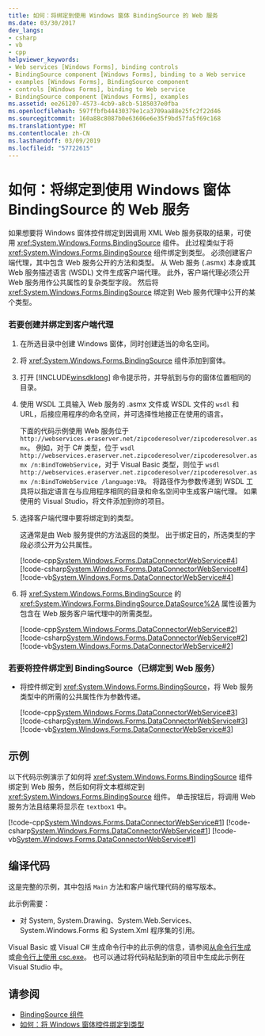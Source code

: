 ```yaml
---
title: 如何：将绑定到使用 Windows 窗体 BindingSource 的 Web 服务
ms.date: 03/30/2017
dev_langs:
- csharp
- vb
- cpp
helpviewer_keywords:
- Web services [Windows Forms], binding controls
- BindingSource component [Windows Forms], binding to a Web service
- examples [Windows Forms], BindingSource component
- controls [Windows Forms], binding to Web service
- BindingSource component [Windows Forms], examples
ms.assetid: ee261207-4573-4cb9-a8cb-5185037e0fba
ms.openlocfilehash: 597ffbfb44430379e1ca3709aa88e25fc2f22d46
ms.sourcegitcommit: 160a88c8087b0e63606e6e35f9bd57fa5f69c168
ms.translationtype: MT
ms.contentlocale: zh-CN
ms.lasthandoff: 03/09/2019
ms.locfileid: "57722615"
---
```

# <a name="how-to-bind-to-a-web-service-using-the-windows-forms-bindingsource"></a>如何：将绑定到使用 Windows 窗体 BindingSource 的 Web 服务
如果想要将 Windows 窗体控件绑定到因调用 XML Web 服务获取的结果，可使用 <xref:System.Windows.Forms.BindingSource> 组件。 此过程类似于将 <xref:System.Windows.Forms.BindingSource> 组件绑定到类型。 必须创建客户端代理，其中包含 Web 服务公开的方法和类型。 从 Web 服务 (.asmx) 本身或其 Web 服务描述语言 (WSDL) 文件生成客户端代理。 此外，客户端代理必须公开 Web 服务用作公共属性的复杂类型字段。 然后将 <xref:System.Windows.Forms.BindingSource> 绑定到 Web 服务代理中公开的某个类型。  
  
### <a name="to-create-and-bind-to-a-client-side-proxy"></a>若要创建并绑定到客户端代理  
  
1.  在所选目录中创建 Windows 窗体，同时创建适当的命名空间。  
  
2.  将 <xref:System.Windows.Forms.BindingSource> 组件添加到窗体。  
  
3.  打开 [!INCLUDE[winsdklong](../../../../includes/winsdklong-md.md)] 命令提示符，并导航到与你的窗体位置相同的目录。  
  
4.  使用 WSDL 工具输入 Web 服务的 .asmx 文件或 WSDL 文件的 `wsdl` 和 URL，后接应用程序的命名空间，并可选择性地接正在使用的语言。  
  
     下面的代码示例使用 Web 服务位于 `http://webservices.eraserver.net/zipcoderesolver/zipcoderesolver.asmx`。 例如，对于 C# 类型，位于 `wsdl http://webservices.eraserver.net.zipcoderesolver/zipcoderesolver.asmx /n:BindToWebService`，对于 Visual Basic 类型，则位于 `wsdl http://webservices.eraserver.net.zipcoderesolver/zipcoderesolver.asmx /n:BindToWebService /language:VB`。 将路径作为参数传递到 WSDL 工具将以指定语言在与应用程序相同的目录和命名空间中生成客户端代理。 如果使用的 Visual Studio，将文件添加到你的项目。  
  
5.  选择客户端代理中要将绑定到的类型。  
  
     这通常是由 Web 服务提供的方法返回的类型。 出于绑定目的，所选类型的字段必须公开为公共属性。  
  
     [!code-cpp[System.Windows.Forms.DataConnectorWebService#4](~/samples/snippets/cpp/VS_Snippets_Winforms/System.Windows.Forms.DataConnectorWebService/CPP/form1.cpp#4)]
     [!code-csharp[System.Windows.Forms.DataConnectorWebService#4](~/samples/snippets/csharp/VS_Snippets_Winforms/System.Windows.Forms.DataConnectorWebService/CS/form1.cs#4)]
     [!code-vb[System.Windows.Forms.DataConnectorWebService#4](~/samples/snippets/visualbasic/VS_Snippets_Winforms/System.Windows.Forms.DataConnectorWebService/VB/form1.vb#4)]  
  
6.  将 <xref:System.Windows.Forms.BindingSource> 的 <xref:System.Windows.Forms.BindingSource.DataSource%2A> 属性设置为包含在 Web 服务客户端代理中的所需类型。  
  
     [!code-cpp[System.Windows.Forms.DataConnectorWebService#2](~/samples/snippets/cpp/VS_Snippets_Winforms/System.Windows.Forms.DataConnectorWebService/CPP/form1.cpp#2)]
     [!code-csharp[System.Windows.Forms.DataConnectorWebService#2](~/samples/snippets/csharp/VS_Snippets_Winforms/System.Windows.Forms.DataConnectorWebService/CS/form1.cs#2)]
     [!code-vb[System.Windows.Forms.DataConnectorWebService#2](~/samples/snippets/visualbasic/VS_Snippets_Winforms/System.Windows.Forms.DataConnectorWebService/VB/form1.vb#2)]  
  
### <a name="to-bind-controls-to-the-bindingsource-that-is-bound-to-a-web-service"></a>若要将控件绑定到 BindingSource（已绑定到 Web 服务）  
  
-   将控件绑定到 <xref:System.Windows.Forms.BindingSource>，将 Web 服务类型中的所需的公共属性作为参数传递。  
  
     [!code-cpp[System.Windows.Forms.DataConnectorWebService#3](~/samples/snippets/cpp/VS_Snippets_Winforms/System.Windows.Forms.DataConnectorWebService/CPP/form1.cpp#3)]
     [!code-csharp[System.Windows.Forms.DataConnectorWebService#3](~/samples/snippets/csharp/VS_Snippets_Winforms/System.Windows.Forms.DataConnectorWebService/CS/form1.cs#3)]
     [!code-vb[System.Windows.Forms.DataConnectorWebService#3](~/samples/snippets/visualbasic/VS_Snippets_Winforms/System.Windows.Forms.DataConnectorWebService/VB/form1.vb#3)]  
  
## <a name="example"></a>示例  
 以下代码示例演示了如何将 <xref:System.Windows.Forms.BindingSource> 组件绑定到 Web 服务，然后如何将文本框绑定到 <xref:System.Windows.Forms.BindingSource> 组件。 单击按钮后，将调用 Web 服务方法且结果将显示在 `textbox1` 中。  
  
 [!code-cpp[System.Windows.Forms.DataConnectorWebService#1](~/samples/snippets/cpp/VS_Snippets_Winforms/System.Windows.Forms.DataConnectorWebService/CPP/form1.cpp#1)]
 [!code-csharp[System.Windows.Forms.DataConnectorWebService#1](~/samples/snippets/csharp/VS_Snippets_Winforms/System.Windows.Forms.DataConnectorWebService/CS/form1.cs#1)]
 [!code-vb[System.Windows.Forms.DataConnectorWebService#1](~/samples/snippets/visualbasic/VS_Snippets_Winforms/System.Windows.Forms.DataConnectorWebService/VB/form1.vb#1)]  
  
## <a name="compiling-the-code"></a>编译代码  
 这是完整的示例，其中包括 `Main` 方法和客户端代理代码的缩写版本。  
  
 此示例需要：  
  
-   对 System, System.Drawing、System.Web.Services、System.Windows.Forms 和 System.Xml 程序集的引用。  
  
 Visual Basic 或 Visual C# 生成命令行中的此示例的信息，请参阅[从命令行生成](../../../visual-basic/reference/command-line-compiler/building-from-the-command-line.md)或[命令行上使用 csc.exe](../../../csharp/language-reference/compiler-options/command-line-building-with-csc-exe.md)。 也可以通过将代码粘贴到新的项目中生成此示例在 Visual Studio 中。  
  
## <a name="see-also"></a>请参阅
- [BindingSource 组件](bindingsource-component.md)
- [如何：将 Windows 窗体控件绑定到类型](how-to-bind-a-windows-forms-control-to-a-type.md)

